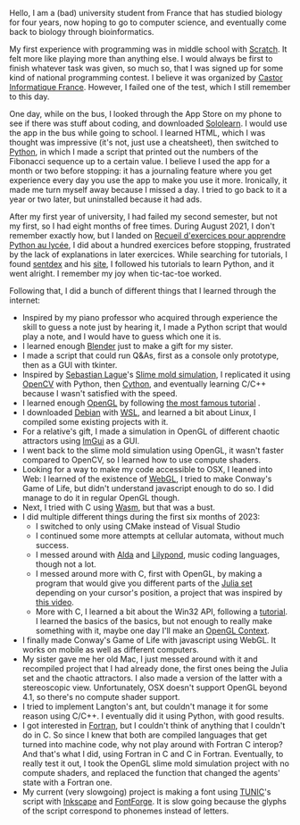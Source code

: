 Hello, I am a (bad) university student from France that has studied biology for four years, now hoping to go to computer science, and eventually come back to biology through bioinformatics.

My first experience with programming was in middle school with [Scratch](https://scratch.mit.edu/). It felt more like playing more than anything else. I would always be first to finish whatever task was given, so much so, that I was signed up for some kind of national programming contest. I believe it was organized by [Castor Informatique France](https://concours.castor-informatique.fr/). However, I failed one of the test, which I still remember to this day.

One day, while on the bus, I looked through the App Store on my phone to see if there was stuff about coding, and downloaded [Sololearn](https://www.sololearn.com). I would use the app in the bus while going to school. I learned HTML, which I was thought was impressive (it's not, just use a cheatsheet), then switched to [Python](https://www.python.org/), in which I made a script that printed out the numbers of the Fibonacci sequence up to a certain value. I believe I used the app for a month or two before stopping: it has a journaling feature where you get experience every day you use the app to make you use it more. Ironically, it made me turn myself away because I missed a day.
I tried to go back to it a year or two later, but uninstalled because it had ads.

After my first year of university, I had failed my second semester, but not my first, so I had eight months of free times. During August 2021, I don't remember exactly how, but I landed on [Recueil d'exercices pour apprendre Python au lycée](https://www.codingame.com/playgrounds/17176/recueil-dexercices-pour-apprendre-python-au-lycee), I did about a hundred exercices before stopping, frustrated by the lack of explanations in later exercices.
While searching for tutorials, I found [sentdex](https://www.youtube.com/@sentdex) and his [site](https://pythonprogramming.net/), I followed his tutorials to learn Python, and it went alright. I remember my joy when tic-tac-toe worked.

Following that, I did a bunch of different things that I learned through the internet:
- Inspired by my piano professor who acquired through experience the skill to guess a note just by hearing it, I made a Python script that would play a note, and I would have to guess which one it is.
- I learned enough [Blender](https://www.blender.org/) just to make a gift for my sister.
- I made a script that could run Q&As, first as a console only prototype, then as a GUI with tkinter.
- Inspired by [Sebastian Lague](https://www.youtube.com/@SebastianLague)'s [Slime mold simulation](https://www.youtube.com/watch?v=X-iSQQgOd1A), I replicated it using [OpenCV](https://opencv.org/) with Python, then [Cython](https://cython.org/), and eventually learning C/C++ because I wasn't satisfied with the speed.
- I learned enough [OpenGL](https://opengl.org/) by following [the most famous tutorial](https://learnopengl.com/Getting-started/OpenGL) .
- I downloaded [Debian](https://debian.org/) with [WSL](https://learn.microsoft.com/en-us/windows/wsl/about), and learned a bit about Linux, I compiled some existing projects with it.
- For a relative's gift, I made a simulation in OpenGL of different chaotic attractors using [ImGui](https://github.com/ocornut/imgui) as a GUI.
- I went back to the slime mold simulation using OpenGL, it wasn't faster compared to OpenCV, so I learned how to use compute shaders.
- Looking for a way to make my code accessible to OSX, I leaned into Web: I learned of the existence of [WebGL](https://www.khronos.org/webgl/), I tried to make Conway's Game of Life, but didn't understand javascript enough to do so. I did manage to do it in regular OpenGL though.
- Next, I tried with C using [Wasm](https://webassembly.org/), but that was a bust.
- I did multiple different things during the first six months of 2023:
	- I switched to only using CMake instead of Visual Studio
	- I continued some more attempts at cellular automata, without much success.
	- I messed around with [Alda](https://alda.io/) and [Lilypond](http://lilypond.org/), music coding languages, though not a lot.
	- I messed around more with C, first with OpenGL, by making a program that would give you different parts of the [Julia set](https://en.wikipedia.org/wiki/Julia_set) depending on your cursor's position, a project that was inspired by [this video](https://www.youtube.com/watch?v=uc2yok_pLV4).
	- More with C, I learned a bit about the Win32 API, following a [tutorial](http://www.winprog.org/tutorial/). I learned the basics of the basics, but not enough to really make something with it, maybe one day I'll make an [OpenGL Context](https://www.khronos.org/opengl/wiki/Creating_an_OpenGL_Context_(WGL)).
- I finally made Conway's Game of Life with javascript using WebGL. It works on mobile as well as different computers.
- My sister gave me her old Mac, I just messed around with it and recompiled project that I had already done, the first ones being the Julia set and the chaotic attractors. I also made a version of the latter with a stereoscopic view. Unfortunately, OSX doesn't support OpenGL beyond 4.1, so there's no compute shader support.
- I tried to implement Langton's ant, but couldn't manage it for some reason using C/C++. I eventually did it using Python, with good results.
- I got interested in [Fortran](https://fortran-lang.org/), but I couldn't think of anything that I couldn't do in C. So since I knew that both are compiled languages that get turned into machine code, why not play around with Fortran C interop? And that's what I did, using Fortran in C and C in Fortran. Eventually, to really test it out, I took the OpenGL slime mold simulation project with no compute shaders, and replaced the function that changed the agents' state with a Fortran one.
- My current (very slowgoing) project is making a font using [TUNIC](https://tunicgame.com/)'s script with [Inkscape](https://inkscape.org/) and [FontForge](https://fontforge.org/). It is slow going because the glyphs of the script correspond to phonemes instead of letters.
